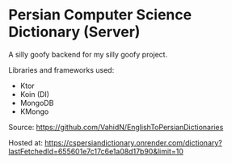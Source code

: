 # Persian Computer Science Dictionary (Server)

A silly goofy backend for my silly goofy project.

Libraries and frameworks used:
- Ktor
- Koin (DI)
- MongoDB
- KMongo


Source: https://github.com/VahidN/EnglishToPersianDictionaries

Hosted at: https://cspersiandictionary.onrender.com/dictionary?lastFetchedId=655601e7c17c6e1a08d17b90&limit=10
